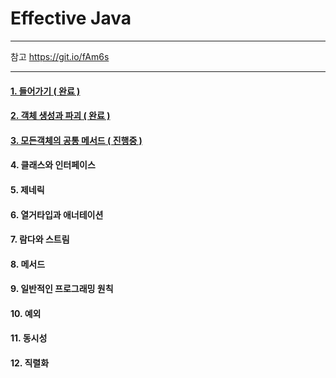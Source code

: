 # Effective Java<br/>

-----------
참고
https://git.io/fAm6s

-----------

#### [1. 들어가기 ( 완료 )](https://github.com/jongmin4943/effective-java/tree/master/1%EC%9E%A5)
#### [2. 객체 생성과 파괴 ( 완료 )](https://github.com/jongmin4943/effective-java/tree/master/2%EC%9E%A5)
#### [3. 모든객체의 공통 메서드 ( 진행중 )](https://github.com/jongmin4943/effective-java/tree/master/3%EC%9E%A5)
#### 4. 클래스와 인터페이스
#### 5. 제네릭
#### 6. 열거타입과 애너테이션
#### 7. 람다와 스트림
#### 8. 메서드
#### 9. 일반적인 프로그래밍 원칙
#### 10. 예외
#### 11. 동시성
#### 12. 직렬화
